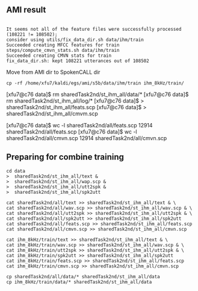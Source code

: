 
## AMI result 
```

It seems not all of the feature files were successfully processed (108221 != 108502);
consider using utils/fix_data_dir.sh data/ihm/train
Succeeded creating MFCC features for train
steps/compute_cmvn_stats.sh data/ihm/train
Succeeded creating CMVN stats for train
fix_data_dir.sh: kept 108221 utterances out of 108502

```

Move from AMI dir to SpokenCALL dir
```
cp -rf /home/xfu7/kaldi/egs/ami/s5b/data/ihm/train ihm_8kHz/train/
```

[xfu7@c76 data]$ rm sharedTask2nd/st_ihm_all/data/*
[xfu7@c76 data]$ rm sharedTask2nd/st_ihm_all/log/*
[xfu7@c76 data]$ > sharedTask2nd/st_ihm_all/feats.scp
[xfu7@c76 data]$ > sharedTask2nd/st_ihm_all/cmvm.scp

[xfu7@c76 data]$ wc -l sharedTask2nd/all/feats.scp
12914 sharedTask2nd/all/feats.scp
[xfu7@c76 data]$ wc -l sharedTask2nd/all/cmvn.scp
12914 sharedTask2nd/all/cmvn.scp

## Preparing for combine training
```
cd data
>  sharedTask2nd/st_ihm_all/text &
>  sharedTask2nd/st_ihm_all/wap.scp & 
>  sharedTask2nd/st_ihm_all/utt2spk & 
>  sharedTask2nd/st_ihm_all/spk2utt 

cat sharedTask2nd/all/text >> sharedTask2nd/st_ihm_all/text & \
cat sharedTask2nd/all/wav.scp >> sharedTask2nd/st_ihm_all/wav.scp & \
cat sharedTask2nd/all/utt2spk >> sharedTask2nd/st_ihm_all/utt2spk & \
cat sharedTask2nd/all/spk2utt >> sharedTask2nd/st_ihm_all/spk2utt 
cat sharedTask2nd/all/feats.scp >> sharedTask2nd/st_ihm_all/feats.scp
cat sharedTask2nd/all/cmvn.scp >> sharedTask2nd/st_ihm_all/cmvn.scp

cat ihm_8kHz/train/text >> sharedTask2nd/st_ihm_all/text & \
cat ihm_8kHz/train/wav.scp >> sharedTask2nd/st_ihm_all/wav.scp & \
cat ihm_8kHz/train/utt2spk >> sharedTask2nd/st_ihm_all/utt2spk & \
cat ihm_8kHz/train/spk2utt >> sharedTask2nd/st_ihm_all/spk2utt 
cat ihm_8kHz/train/feats.scp >> sharedTask2nd/st_ihm_all/feats.scp
cat ihm_8kHz/train/cmvn.scp >> sharedTask2nd/st_ihm_all/cmvn.scp

cp sharedTask2nd/all/data/* sharedTask2nd/st_ihm_all/data
cp ihm_8kHz/train/data/* sharedTask2nd/st_ihm_all/data

```
